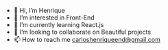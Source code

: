 - 👋 Hi, I’m Henrique
- 👀 I’m interested in Front-End
- 🌱 I’m currently learning React.js
- 💞️ I’m looking to collaborate on Beautiful projects
- 📫 How to reach me carloshenriqueend@gmail.com

<!---
chenriqueend/chenriqueend is a ✨ special ✨ repository because its `README.md` (this file) appears on your GitHub profile.
You can click the Preview link to take a look at your changes.
--->
